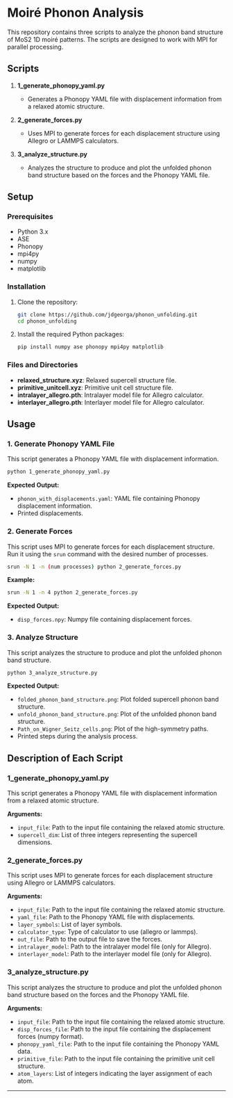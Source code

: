 
# Moiré Phonon Analysis

This repository contains three scripts to analyze the phonon band structure of MoS2 1D moiré patterns. The scripts are designed to work with MPI for parallel processing.

## Scripts

1. **1_generate_phonopy_yaml.py**
   - Generates a Phonopy YAML file with displacement information from a relaxed atomic structure.

2. **2_generate_forces.py**
   - Uses MPI to generate forces for each displacement structure using Allegro or LAMMPS calculators.

3. **3_analyze_structure.py**
   - Analyzes the structure to produce and plot the unfolded phonon band structure based on the forces and the Phonopy YAML file.

## Setup

### Prerequisites

- Python 3.x
- ASE
- Phonopy
- mpi4py
- numpy
- matplotlib

### Installation

1. Clone the repository:
    ```bash
    git clone https://github.com/jdgeorga/phonon_unfolding.git
    cd phonon_unfolding
    ```

2. Install the required Python packages:
    ```bash
    pip install numpy ase phonopy mpi4py matplotlib
    ```

### Files and Directories

- **relaxed_structure.xyz**: Relaxed supercell structure file.
- **primitive_unitcell.xyz**: Primitive unit cell structure file.
- **intralayer_allegro.pth**: Intralayer model file for Allegro calculator.
- **interlayer_allegro.pth**: Interlayer model file for Allegro calculator.

## Usage

### 1. Generate Phonopy YAML File

This script generates a Phonopy YAML file with displacement information.

```bash
python 1_generate_phonopy_yaml.py
```

**Expected Output:**

- `phonon_with_displacements.yaml`: YAML file containing Phonopy displacement information.
- Printed displacements.

### 2. Generate Forces

This script uses MPI to generate forces for each displacement structure. Run it using the `srun` command with the desired number of processes.

```bash
srun -N 1 -n (num processes) python 2_generate_forces.py
```

**Example:**

```bash
srun -N 1 -n 4 python 2_generate_forces.py
```

**Expected Output:**

- `disp_forces.npy`: Numpy file containing displacement forces.

### 3. Analyze Structure

This script analyzes the structure to produce and plot the unfolded phonon band structure.

```bash
python 3_analyze_structure.py
```

**Expected Output:**
- `folded_phonon_band_structure.png`: Plot folded supercell phonon band structure.
- `unfold_phonon_band_structure.png`: Plot of the unfolded phonon band structure.
- `Path_on_Wigner_Seitz_cells.png`: Plot of the high-symmetry paths.
- Printed steps during the analysis process.

## Description of Each Script

### 1_generate_phonopy_yaml.py

This script generates a Phonopy YAML file with displacement information from a relaxed atomic structure.

**Arguments:**
- `input_file`: Path to the input file containing the relaxed atomic structure.
- `supercell_dim`: List of three integers representing the supercell dimensions.

### 2_generate_forces.py

This script uses MPI to generate forces for each displacement structure using Allegro or LAMMPS calculators.

**Arguments:**
- `input_file`: Path to the input file containing the relaxed atomic structure.
- `yaml_file`: Path to the Phonopy YAML file with displacements.
- `layer_symbols`: List of layer symbols.
- `calculator_type`: Type of calculator to use (allegro or lammps).
- `out_file`: Path to the output file to save the forces.
- `intralayer_model`: Path to the intralayer model file (only for Allegro).
- `interlayer_model`: Path to the interlayer model file (only for Allegro).

### 3_analyze_structure.py

This script analyzes the structure to produce and plot the unfolded phonon band structure based on the forces and the Phonopy YAML file.

**Arguments:**
- `input_file`: Path to the input file containing the relaxed atomic structure.
- `disp_forces_file`: Path to the input file containing the displacement forces (numpy format).
- `phonopy_yaml_file`: Path to the input file containing the Phonopy YAML data.
- `primitive_file`: Path to the input file containing the primitive unit cell structure.
- `atom_layers`: List of integers indicating the layer assignment of each atom.

---